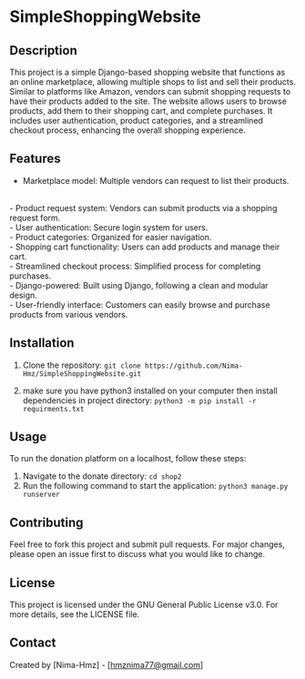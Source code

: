# SimpleShoppingWebsite 

## Description
This project is a simple Django-based shopping website that functions as an online marketplace, allowing multiple shops to list and sell their products.
Similar to platforms like Amazon, vendors can submit shopping requests to have their products added to the site.
The website allows users to browse products, add them to their shopping cart, and complete purchases.
It includes user authentication, product categories, and a streamlined checkout process, enhancing the overall shopping experience.

## Features
- Marketplace model: Multiple vendors can request to list their products.
<br>
- Product request system: Vendors can submit products via a shopping request form.
<br>
- User authentication: Secure login system for users.
<br>
- Product categories: Organized for easier navigation.
<br>
- Shopping cart functionality: Users can add products and manage their cart.
<br>
- Streamlined checkout process: Simplified process for completing purchases.
<br>
- Django-powered: Built using Django, following a clean and modular design.
<br>
- User-friendly interface: Customers can easily browse and purchase products from various vendors.

## Installation
1) Clone the repository:
   ```git clone https://github.com/Nima-Hmz/SimpleShoppingWebsite.git```

2) make sure you have python3 installed on your computer then install dependencies in project directory:
  ```python3 -m pip install -r requirments.txt```

## Usage
To run the donation platform on a localhost, follow these steps:
<br>
1) Navigate to the donate directory:
```cd shop2```
2) Run the following command to start the application:
```python3 manage.py runserver```

## Contributing
Feel free to fork this project and submit pull requests. For major changes, please open an issue first to discuss what you would like to change.

## License
This project is licensed under the GNU General Public License v3.0. For more details, see the LICENSE file.

## Contact
Created by [Nima-Hmz] - [hmznima77@gmail.com]
